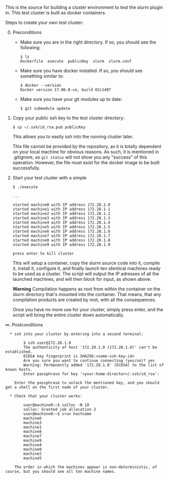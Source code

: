 This is the source for building a cluster environment to test the slurm plugin in.
This test cluster is built as docker containers.

Steps to create your own test cluster:

 0. Preconditions
 
      * Make sure you are in the right directory.
        If so, you should see the following:

            $ ls
            Dockerfile  execute  publicKey  slurm  slurm.conf

      * Make sure you have docker installed.
        If so, you should see something similar to:

            $ docker --version
            Docker version 17.06.0-ce, build 02c1d87

      * Make sure you have your git modules up to date:

            $ git submodule update

 1. Copy your public ssh key to the test cluster directory:

        $ cp ~/.ssh/id_rsa.pub publicKey

    This allows you to easily ssh into the running cluster later.

    This file cannot be provided by the repository, as it is totally dependent on your local machine for obvious reasons.
    As such, it is mentioned in .gitignore, so `git status` will not show you any "success" of this operation.
    However, the file must exist for the docker image to be built successfully.

 2. Start your test cluster with a simple

        $ ./execute

        ...

        started machine0 with IP address 172.28.1.0
        started machine1 with IP address 172.28.1.1
        started machine2 with IP address 172.28.1.2
        started machine3 with IP address 172.28.1.3
        started machine4 with IP address 172.28.1.4
        started machine5 with IP address 172.28.1.5
        started machine6 with IP address 172.28.1.6
        started machine7 with IP address 172.28.1.7
        started machine8 with IP address 172.28.1.8
        started machine9 with IP address 172.28.1.9

        press enter to kill cluster

    This will setup a container, copy the slurm source code into it, compile it, install it, configure it,
    and finally launch ten identical machines ready to be used as a cluster.
    The script will output the IP adresses of all the launched machines, and will then block for input, as shown above.

    **Warning**
    Compilation happens as root from within the container on the slurm directory that's mounted into the container.
    That means, that any compilation products are created by root, with all the consequences.

    Once you have no more use for your cluster, simply press enter, and the script will bring the entire cluster down automatically.

 ∞. Postconditions

      * ssh into your cluster by entering into a second terminal:

            $ ssh user@172.28.1.0
            The authenticity of host '172.28.1.0 (172.28.1.0)' can't be established.
            ECDSA key fingerprint is SHA256:<some-ssh-key-id>
            Are you sure you want to continue connecting (yes/no)? yes
            Warning: Permanently added '172.28.1.0' (ECDSA) to the list of known hosts.
            Enter passphrase for key '<your-home-director>/.ssh/id_rsa':

        Enter the passphrase to unlock the mentioned key, and you should get a shell on the first node of your cluster.

      * Check that your cluster works:

            user@machine0:~$ salloc -N 10
            salloc: Granted job allocation 2
            user@machine0:~$ srun hostname
            machine6
            machine3
            machine1
            machine8
            machine7
            machine9
            machine4
            machine0
            machine2
            machine5

        The order in which the machines appear is non-deterministic, of course, but you should see all ten machine names.
